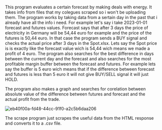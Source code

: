 This program evaluates a certain forecast by making deals with energy. It takes info from files that my colegues scraped so i won't be uploading them. The program works by taking data from a sertain
day in the past that i already have all the info i need. For example let's say i take 2023-01-01 forecast and futures values. Forecast says that after 3 days the price of electricity in Germany
will be 54,44 euro for example and the price of the futures is 50,44 euro. In that case the program sends a BUY signal and checks the actual price after 3 days in the Spot.xlsx. Lets say the Spot price is
is exactly like the forecast value wich is 54,44 wich means we made a profit of 4 euro. The program also searches for the best difference in days between the current day and the forecast and also
searches for the most profitable margin buffer between the forecast and futures. For example lets say the buffer is 5 euro wich means that if the difference between forecast and futures is less than
5 euro it will not give BUY/SELL signal it will just HOLD.

The program also makes a graph and searches for corelation between absolute value of the difference between futures and forecast and the actual profit from the trade.

![eb40f00a-fd48-44cc-91f0-a2c5b6daa206](https://github.com/user-attachments/assets/0ccebfd2-7614-4f77-b10d-c659d06a8236)


The scrape program just scrapes the useful data from the HTML response and converts it to a .csv file.

